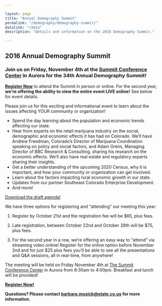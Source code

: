 ```yaml
---

layout: page
title: "Annual Demography Summit"
permalink: "/demography/demography-summit/"
datalink: "/data"
description: "Details and information on the 2016 Demography Summit."

---
```


## 2016 Annual Demography Summit

### Join us on Friday, November 4th at the [Summit Conference Center](https://www.google.com/maps/place/The+Summit+Conference+%26+Event+Center/@39.7226338,-104.8210968,15z/data=!4m2!3m1!1s0x0:0x8f2a489b7d121816?sa=X&ved=0ahUKEwi7ltqWg7XPAhVB1GMKHdIVC5gQ_BIIgQEwDQ) in Aurora for the 34th Annual Demography Summit!


[**Register Now**](https://www.eventbrite.com/e/2016-annual-demography-summit-tickets-28259294310) to attend the Summit in person or online. For the second year, **we're offering the ability to view the entire event LIVE online!** See below for event details. 

Please join us for this exciting and informational event to learn about the issues affecting YOUR community or organization!


* Spend the day learning about the population and economic trends affecting our state.
* Hear from experts on the retail marijuana industry on the social, demographic and economic effects it has had on Colorado. We’ll have Andrew Freedman, Colorado’s Director of Marijuana Coordination speaking on policy and social factors, and Adam Orens, Managing Director of BBC Research & Consulting, sharing his research on the economic effects. We’ll also have real estate and regulatory experts sharing their insights. 
* Get a better understanding of the upcoming 2020 Census, why it is important, and how your community or organization can get involved.
* Learn about the factors impacting rural economic growth in our state.
* Updates from our partner Southeast Colorado Enterprise Development.
* And more!

[Download the draft agenda!](https://drive.google.com/uc?export=download&id=0ByjImPUKASTTaDNKb3cxTWtOcEk) 

We have three options for registering and "attending" our meeting this year: 


1.  Register by October 21st and the registration fee will be $65, plus fees.

2.  Late registration, between October 22nd and October 28th will be $75, plus fees.

3.  For the second year in a row, we’re offering an easy way to “attend” via streaming video online! Register for the online option before November 2nd and for just $25 plus fees you’ll be able to see all the presentations and Q&A sessions, all in real-time, from anywhere!


The meeting will be held on Friday November 4th at [The Summit Conference Center](https://www.google.com/maps/place/The+Summit+Conference+%26+Event+Center/@39.7226338,-104.8210968,15z/data=!4m2!3m1!1s0x0:0x8f2a489b7d121816?sa=X&ved=0ahUKEwi7ltqWg7XPAhVB1GMKHdIVC5gQ_BIIgQEwDQ) in Aurora from 8:30am to 4:00pm. Breakfast and lunch will be provided! 

[**Register Now!**](https://www.eventbrite.com/e/2016-annual-demography-summit-tickets-28259294310)

**Questions? Please contact [barbara.musick@state.co.us](mailto:barbara.musick@state.co.us) for more information.**

